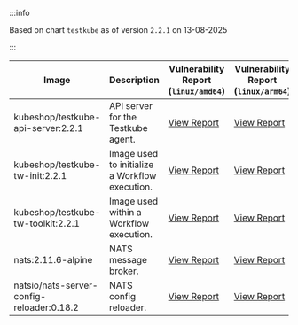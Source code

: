 :::info

Based on chart `testkube` as of version `2.2.1` on 13-08-2025

:::

| Image | Description | Vulnerability Report (`linux/amd64`) | Vulnerability Report (`linux/arm64`) | Docker Image |
|-------|-------------|----------------------------------------|----------------------------------------|--------------|
| kubeshop/testkube-api-server:2.2.1 | API server for the Testkube agent. | [View Report](./testkube-api-server-2.2.1_linux_amd64.md) | [View Report](./testkube-api-server-2.2.1_linux_arm64.md) | [View Image](https://hub.docker.com/layers/kubeshop/testkube-api-server/2.2.1/images/sha256-fdd61dd699681e6ee07f2cc4fa930a878ceb513ee0b5b320de5f019cd2e90dc7?context=explore) |
| kubeshop/testkube-tw-init:2.2.1 | Image used to initialize a Workflow execution. | [View Report](./testkube-tw-init-2.2.1_linux_amd64.md) | [View Report](./testkube-tw-init-2.2.1_linux_arm64.md) | [View Image](https://hub.docker.com/layers/kubeshop/testkube-tw-init/2.2.1/images/sha256-ec247f3611b200822decd2a79b29a665bd6bcfbd809aa3ef1c39955629b2c3e1?context=explore) |
| kubeshop/testkube-tw-toolkit:2.2.1 | Image used within a Workflow execution. | [View Report](./testkube-tw-toolkit-2.2.1_linux_amd64.md) | [View Report](./testkube-tw-toolkit-2.2.1_linux_arm64.md) | [View Image](https://hub.docker.com/layers/kubeshop/testkube-tw-toolkit/2.2.1/images/sha256-2d316df1d41efc1f4788fbd0dd1630f6c4b404529164b93af517b8d121b3cb4c?context=explore) |
| nats:2.11.6-alpine | NATS message broker. | [View Report](./nats-2.11.6-alpine_linux_amd64.md) | [View Report](./nats-2.11.6-alpine_linux_arm64.md) | [View Image](https://hub.docker.com/layers/library/nats/2.11.6-alpine/images/sha256-de0f76b542a7950f4a7a944c5a201f51a72be5aac3e71fbc64f14898e3ae1965?context=explore) |
| natsio/nats-server-config-reloader:0.18.2 | NATS config reloader. | [View Report](./nats-server-config-reloader-0.18.2_linux_amd64.md) | [View Report](./nats-server-config-reloader-0.18.2_linux_arm64.md) | [View Image](https://hub.docker.com/layers/natsio/nats-server-config-reloader/0.18.2/images/sha256-902e9a716beaddfa937bba2a94bf1af779cec3c1a9acc309d68ba7cbea35a833?context=explore) |
